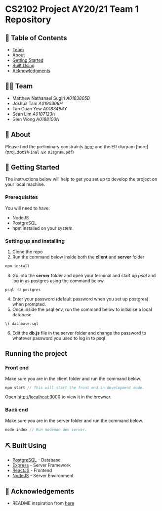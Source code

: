 # CS2102 Project AY20/21 Team 1 Repository

## 📝 Table of Contents
- [Team](#info)
- [About](#about)
- [Getting Started](#getting_started)
- [Built Using](#built_using)
- [Acknowledgments](#acknowledgement)
<!-- - [Deployment](#deployment)
-   [Usage](#usage)
-   [TODO](../TODO.md)
-   [Contributing](../CONTRIBUTING.md) -->

## 👨‍💻  Team <a name = "info"></a>
- Matthew Nathanael Sugiri *A0183805B*
- Joshua Tam *A0190309H*
- Tan Guan Yew *A0183464Y*
- Sean Lim *A0187123H*
- Glen Wong *A0188100N*

## 🧐 About <a name = "about"></a>
Please find the preliminary constraints [here](proj_docs/prelim_constraints.md) and the ER diagram [here](proj_docs/`Final ER Diagram.pdf`)

 ## 🏁 Getting Started <a name = "getting_started"></a>
The instructions below will help to get you set up to develop the project on your local machine.

### Prerequisites
You will need to have:
- NodeJS
- PostgreSQL
- npm 
installed on your system


### Setting up and installing
1. Clone the repo
2. Run the command below inside both the **client** and **server** folder

```javascript
npm install
```

3. Go into the **server** folder and open your terminal and start up *psql* and log in as postgres using the command below
```
psql -U postgres
```
4. Enter your password (default password when you set up postgres) when prompted.
5. Once inside the psql env, run the command below to initialise a local database.
```
\i database.sql
```
6. Edit the **db.js** file in the server folder and change the password to whatever password you used to log in to psql

## Running the project

### Front end
Make sure you are in the client folder and run the command below.
```javascript
npm start // This will start the front end in development mode.
```

Open [http://localhost:3000](http://localhost:3000) to view it in the browser.

### Back end
Make sure you are in the server folder and run the command below.
```javascript
node index // Run nodemon dev server.
```

<!-- End with an example of getting some data out of the system or using it for a little demo.

## 🔧 Running the tests <a name = "tests"></a>
Explain how to run the automated tests for this system.

### Break down into end to end tests
Explain what these tests test and why

```
Give an example
```

### And coding style tests
Explain what these tests test and why

```
Give an example
```

## 🎈 Usage <a name="usage"></a>
Add notes about how to use the system.

## 🚀 Deployment <a name = "deployment"></a>
Add additional notes about how to deploy this on a live system.
 --> 
## ⛏️ Built Using <a name = "built_using"></a>
- [PostgreSQL](https://www.postgresql.org/) - Database
- [Express](https://expressjs.com/) - Server Framework
- [ReactJS](https://reactjs.org/) - Frontend 
- [NodeJS](https://nodejs.org/en/) - Server Environment


## 🎉 Acknowledgements <a name = "acknowledgement"></a>
- README inspiration from [here](https://github.com/kylelobo/The-Documentation-Compendium)

<!-- ## Available Scripts

In the project directory, you can run:

### `yarn start`

Runs the app in the development mode.<br />
Open [http://localhost:3000](http://localhost:3000) to view it in the browser.

The page will reload if you make edits.<br />
You will also see any lint errors in the console.

### `yarn test`

Launches the test runner in the interactive watch mode.<br />
See the section about [running tests](https://facebook.github.io/create-react-app/docs/running-tests) for more information.

### `yarn build`

Builds the app for production to the `build` folder.<br />
It correctly bundles React in production mode and optimizes the build for the best performance.

The build is minified and the filenames include the hashes.<br />
Your app is ready to be deployed!

See the section about [deployment](https://facebook.github.io/create-react-app/docs/deployment) for more information.

### `yarn eject`

**Note: this is a one-way operation. Once you `eject`, you can’t go back!**

If you aren’t satisfied with the build tool and configuration choices, you can `eject` at any time. This command will remove the single build dependency from your project.

Instead, it will copy all the configuration files and the transitive dependencies (webpack, Babel, ESLint, etc) right into your project so you have full control over them. All of the commands except `eject` will still work, but they will point to the copied scripts so you can tweak them. At this point you’re on your own.

You don’t have to ever use `eject`. The curated feature set is suitable for small and middle deployments, and you shouldn’t feel obligated to use this feature. However we understand that this tool wouldn’t be useful if you couldn’t customize it when you are ready for it.

## Learn More

You can learn more in the [Create React App documentation](https://facebook.github.io/create-react-app/docs/getting-started).

To learn React, check out the [React documentation](https://reactjs.org/).

### Code Splitting

This section has moved here: https://facebook.github.io/create-react-app/docs/code-splitting

### Analyzing the Bundle Size

This section has moved here: https://facebook.github.io/create-react-app/docs/analyzing-the-bundle-size

### Making a Progressive Web App

This section has moved here: https://facebook.github.io/create-react-app/docs/making-a-progressive-web-app

### Advanced Configuration

This section has moved here: https://facebook.github.io/create-react-app/docs/advanced-configuration

### Deployment

This section has moved here: https://facebook.github.io/create-react-app/docs/deployment

### `yarn build` fails to minify

This section has moved here: https://facebook.github.io/create-react-app/docs/troubleshooting#npm-run-build-fails-to-minify -->
